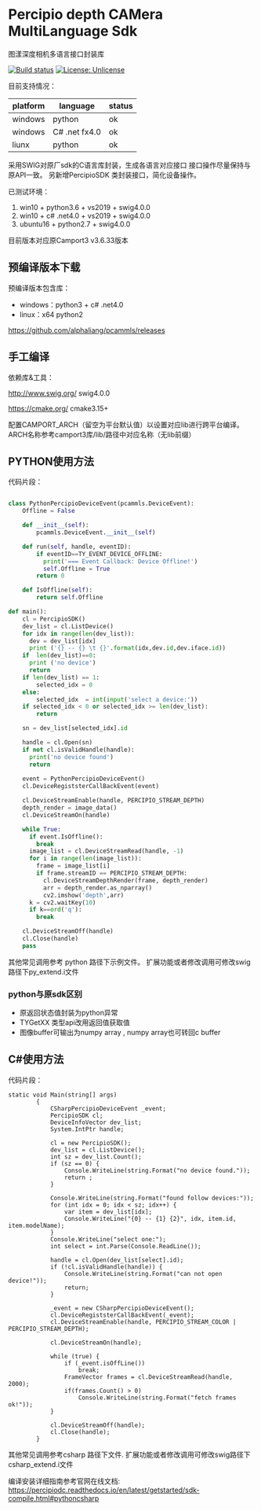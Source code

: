 Percipio depth CAMera  MultiLanguage Sdk
=======================================
图漾深度相机多语言接口封装库

[![Build status](https://ci.appveyor.com/api/projects/status/yibibephnf1wwu6r/branch/master?svg=true)](https://ci.appveyor.com/project/alphaliang/pcammls/branch/master)
[![License: Unlicense](https://img.shields.io/badge/license-Unlicense-blue.svg)](http://unlicense.org/)

目前支持情况：

platform |   language      | status   
-------- | --------------- | --------
windows |python          | ok
windows |C# .net fx4.0   | ok
liunx   |python          | ok

采用SWIG对原厂sdk的C语言库封装，生成各语言对应接口
接口操作尽量保持与原API一致。
另新增PercipioSDK 类封装接口，简化设备操作。

已测试环境：
1. win10 + python3.6 + vs2019 + swig4.0.0
2. win10 + c# .net4.0 + vs2019 + swig4.0.0
3. ubuntu16 + python2.7 + swig4.0.0
 
目前版本对应原Camport3 v3.6.33版本
## 预编译版本下载
预编译版本包含库： 
- windows：python3 +  c# .net4.0
- linux：x64 python2

https://github.com/alphaliang/pcammls/releases

## 手工编译

依赖库&工具：

http://www.swig.org/  swig4.0.0

https://cmake.org/   cmake3.15+


配置CAMPORT\_ARCH（留空为平台默认值）以设置对应lib进行跨平台编译。
ARCH名称参考camport3库/lib/路径中对应名称（无lib前缀）

## PYTHON使用方法
代码片段：
```python

class PythonPercipioDeviceEvent(pcammls.DeviceEvent):
    Offline = False

    def __init__(self):
        pcammls.DeviceEvent.__init__(self)

    def run(self, handle, eventID):
        if eventID==TY_EVENT_DEVICE_OFFLINE:
          print('=== Event Callback: Device Offline!')
          self.Offline = True
        return 0

    def IsOffline(self):
        return self.Offline

def main():
    cl = PercipioSDK()
    dev_list = cl.ListDevice()
    for idx in range(len(dev_list)):
      dev = dev_list[idx]
      print ('{} -- {} \t {}'.format(idx,dev.id,dev.iface.id))
    if  len(dev_list)==0:
      print ('no device')
      return
    if len(dev_list) == 1:
        selected_idx = 0 
    else:
        selected_idx  = int(input('select a device:'))
    if selected_idx < 0 or selected_idx >= len(dev_list):
        return

    sn = dev_list[selected_idx].id

    handle = cl.Open(sn)
    if not cl.isValidHandle(handle):
      print('no device found')
      return
      
    event = PythonPercipioDeviceEvent()
    cl.DeviceRegiststerCallBackEvent(event)

    cl.DeviceStreamEnable(handle, PERCIPIO_STREAM_DEPTH)
    depth_render = image_data()
    cl.DeviceStreamOn(handle)

    while True:
      if event.IsOffline():
        break
      image_list = cl.DeviceStreamRead(handle, -1)
      for i in range(len(image_list)):
        frame = image_list[i]
        if frame.streamID == PERCIPIO_STREAM_DEPTH:
          cl.DeviceStreamDepthRender(frame, depth_render)
          arr = depth_render.as_nparray()
          cv2.imshow('depth',arr)
      k = cv2.waitKey(10)
      if k==ord('q'): 
        break

    cl.DeviceStreamOff(handle)    
    cl.Close(handle)
    pass

```
其他常见调用参考 python 路径下示例文件。
扩展功能或者修改调用可修改swig路径下py\_extend.i文件

### python与原sdk区别 
* 原返回状态值封装为python异常
* TYGetXX 类型api改用返回值获取值
* 图像buffer可输出为numpy array , numpy array也可转回c buffer

## C#使用方法
代码片段：
```CSharp
static void Main(string[] args)
        {
            CSharpPercipioDeviceEvent _event;
            PercipioSDK cl;
            DeviceInfoVector dev_list;
            System.IntPtr handle;

            cl = new PercipioSDK();
            dev_list = cl.ListDevice();
            int sz = dev_list.Count();
            if (sz == 0) {
                Console.WriteLine(string.Format("no device found."));
                return ;
            }

            Console.WriteLine(string.Format("found follow devices:"));
            for (int idx = 0; idx < sz; idx++) {
                var item = dev_list[idx];
                Console.WriteLine("{0} -- {1} {2}", idx, item.id, item.modelName);
            }
            Console.WriteLine("select one:");
            int select = int.Parse(Console.ReadLine());

            handle = cl.Open(dev_list[select].id);
            if (!cl.isValidHandle(handle)) {
                Console.WriteLine(string.Format("can not open device!"));
                return;
            }

            _event = new CSharpPercipioDeviceEvent();
            cl.DeviceRegiststerCallBackEvent(_event);
            cl.DeviceStreamEnable(handle, PERCIPIO_STREAM_COLOR | PERCIPIO_STREAM_DEPTH);

            cl.DeviceStreamOn(handle);

            while (true) {
                if (_event.isOffLine())
                    break;
                FrameVector frames = cl.DeviceStreamRead(handle, 2000);
                if(frames.Count() > 0)
                    Console.WriteLine(string.Format("fetch frames ok!"));
            }

            cl.DeviceStreamOff(handle);
            cl.Close(handle);
        }
```

其他常见调用参考csharp 路径下文件.
扩展功能或者修改调用可修改swig路径下csharp\_extend.i文件

编译安装详细指南参考官网在线文档:
https://percipiodc.readthedocs.io/en/latest/getstarted/sdk-compile.html#pythoncsharp



